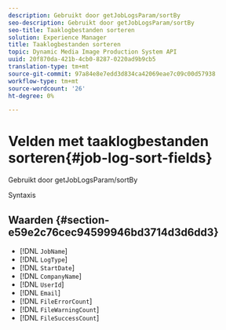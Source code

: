 ```yaml
---
description: Gebruikt door getJobLogsParam/sortBy
seo-description: Gebruikt door getJobLogsParam/sortBy
seo-title: Taaklogbestanden sorteren
solution: Experience Manager
title: Taaklogbestanden sorteren
topic: Dynamic Media Image Production System API
uuid: 20f870da-421b-4cb0-8287-0220ad9b9cb5
translation-type: tm+mt
source-git-commit: 97a84e8e7edd3d834ca42069eae7c09c00d57938
workflow-type: tm+mt
source-wordcount: '26'
ht-degree: 0%

---
```



# Velden met taaklogbestanden sorteren{#job-log-sort-fields}

Gebruikt door getJobLogsParam/sortBy

Syntaxis

## Waarden {#section-e59e2c76cec94599946bd3714d3d6dd3}

* [!DNL `JobName`]
* [!DNL `LogType`]
* [!DNL `StartDate`]
* [!DNL `CompanyName`]
* [!DNL `UserId`]
* [!DNL `Email`]
* [!DNL `FileErrorCount`]
* [!DNL `FileWarningCount`]
* [!DNL `FileSuccessCount`]

